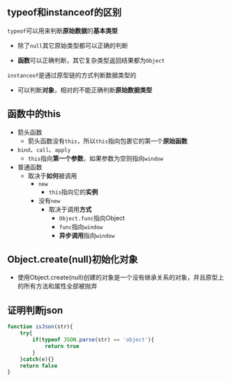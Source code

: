 ## typeof和instanceof的区别

`typeof`可以用来判断**原始数据**的**基本类型**

- 除了`null`其它原始类型都可以正确的判断

- **函数**可以正确判断，其它复杂类型返回结果都为`Object`

`instanceof`是通过原型链的方式判断数据类型的

- 可以判断**对象**，相对的不能正确判断**原始数据类型**

## 函数中的this

- 箭头函数
  - 箭头函数没有`this`，所以`this`指向包裹它的第一个**原始函数**
- `bind`、`call`、`apply`
  - `this`指向**第一个参数**，如果参数为空则指向`window`
- 普通函数
  - 取决于**如何**被调用
    - `new`
      - `this`指向它的**实例**
    - 没有`new`
      - 取决于调用**方式**
        - `Object.func`指向Object
        - `func`指向`window`
        - **异步调用**指向`window`

## Object.create(null)初始化对象

- 使用Object.create(null)创建的对象是一个没有继承关系的对象，并且原型上的所有方法和属性全部被抛弃

## 证明判断json

```js
function isJson(str){
    try{
        if(typeof JSON.parse(str) == 'object'){
            return true
        }
    }catch(e){}
    return false
}
```

